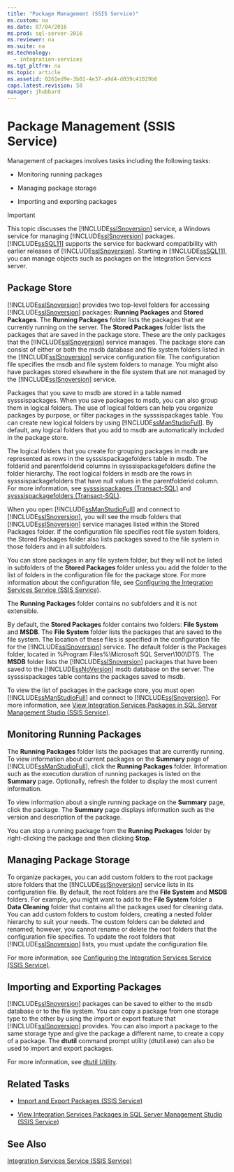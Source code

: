```yaml
---
title: "Package Management (SSIS Service)"
ms.custom: na
ms.date: 07/04/2016
ms.prod: sql-server-2016
ms.reviewer: na
ms.suite: na
ms.technology: 
  - integration-services
ms.tgt_pltfrm: na
ms.topic: article
ms.assetid: 0261ed9e-3b01-4e37-a9d4-d039c41029b6
caps.latest.revision: 58
manager: jhubbard
---
```

# Package Management (SSIS Service)
Management of packages involves tasks including the following tasks:  
  
-   Monitoring running packages  
  
-   Managing package storage  
  
-   Importing and exporting packages  
  
> [!IMPORTANT]  
>  This topic discusses the [!INCLUDE[ssISnoversion](../../Topics/TopicNameContainA/includes/ssISnoversion_md.md)] service, a Windows service for managing [!INCLUDE[ssISnoversion](../../Topics/TopicNameContainA/includes/ssISnoversion_md.md)] packages. [!INCLUDE[ssSQL11](../../Topics/TopicNameContainA/includes/ssSQL11_md.md)] supports the service for backward compatibility with earlier releases of [!INCLUDE[ssISnoversion](../../Topics/TopicNameContainA/includes/ssISnoversion_md.md)]. Starting in [!INCLUDE[ssSQL11](../../Topics/TopicNameContainA/includes/ssSQL11_md.md)], you can manage objects such as packages on the Integration Services server.  
  
## Package Store  
 [!INCLUDE[ssISnoversion](../../Topics/TopicNameContainA/includes/ssISnoversion_md.md)] provides two top-level folders for accessing [!INCLUDE[ssISnoversion](../../Topics/TopicNameContainA/includes/ssISnoversion_md.md)] packages: **Running Packages** and **Stored Packages**. The **Running Packages** folder lists the packages that are currently running on the server. The **Stored Packages** folder lists the packages that are saved in the package store. These are the only packages that the [!INCLUDE[ssISnoversion](../../Topics/TopicNameContainA/includes/ssISnoversion_md.md)] service manages. The package store can consist of either or both the msdb database and file system folders listed in the [!INCLUDE[ssISnoversion](../../Topics/TopicNameContainA/includes/ssISnoversion_md.md)] service configuration file. The configuration file specifies the msdb and file system folders to manage. You might also have packages stored elsewhere in the file system that are not managed by the [!INCLUDE[ssISnoversion](../../Topics/TopicNameContainA/includes/ssISnoversion_md.md)] service.  
  
 Packages that you save to msdb are stored in a table named sysssispackages. When you save packages to msdb, you can also group them in logical folders. The use of logical folders can help you organize packages by purpose, or filter packages in the sysssispackages table. You can create new logical folders by using [!INCLUDE[ssManStudioFull](../../Topics/TopicNameContainA/includes/ssManStudioFull_md.md)]. By default, any logical folders that you add to msdb are automatically included in the package store.  
  
 The logical folders that you create for grouping packages in msdb are represented as rows in the sysssispackagefolders table in msdb. The folderid and parentfolderid columns in sysssispackagefolders define the folder hierarchy. The root logical folders in msdb are the rows in sysssispackagefolders that have null values in the parentfolderid column. For more information, see [sysssispackages (Transact-SQL)](assetId:///66155dcd-dcdb-4e33-a242-1625828ad8d2) and [sysssispackagefolders (Transact-SQL)](assetId:///ddc4833f-27bf-4610-b739-d257961d17ac).  
  
 When you open [!INCLUDE[ssManStudioFull](../../Topics/TopicNameContainA/includes/ssManStudioFull_md.md)] and connect to [!INCLUDE[ssISnoversion](../../Topics/TopicNameContainA/includes/ssISnoversion_md.md)], you will see the msdb folders that [!INCLUDE[ssISnoversion](../../Topics/TopicNameContainA/includes/ssISnoversion_md.md)] service manages listed within the Stored Packages folder. If the configuration file specifies root file system folders, the Stored Packages folder also lists packages saved to the file system in those folders and in all subfolders.  
  
 You can store packages in any file system folder, but they will not be listed in subfolders of the **Stored Packages** folder unless you add the folder to the list of folders in the configuration file for the package store. For more information about the configuration file, see [Configuring the Integration Services Service (SSIS Service)](../../Topics/TopicNameNotContainA/Configuring-the-Integration-Services-Service--SSIS-Service-.md).  
  
 The **Running Packages** folder contains no subfolders and it is not extensible.  
  
 By default, the **Stored Packages** folder contains two folders: **File System** and **MSDB**. The **File System** folder lists the packages that are saved to the file system. The location of these files is specified in the configuration file for the [!INCLUDE[ssISnoversion](../../Topics/TopicNameContainA/includes/ssISnoversion_md.md)] service. The default folder is the Packages folder, located in %Program Files%\Microsoft SQL Server\100\DTS. The **MSDB** folder lists the [!INCLUDE[ssISnoversion](../../Topics/TopicNameContainA/includes/ssISnoversion_md.md)] packages that have been saved to the [!INCLUDE[ssNoVersion](../../Topics/TopicNameContainA/includes/ssNoVersion_md.md)] msdb database on the server. The sysssispackages table contains the packages saved to msdb.  
  
 To view the list of packages in the package store, you must open [!INCLUDE[ssManStudioFull](../../Topics/TopicNameContainA/includes/ssManStudioFull_md.md)] and connect to [!INCLUDE[ssISnoversion](../../Topics/TopicNameContainA/includes/ssISnoversion_md.md)]. For more information, see [View Integration Services Packages in SQL Server Management Studio (SSIS Service)](../../Topics/TopicNameNotContainA/View-Integration-Services-Packages-in-SQL-Server-Management-Studio--SSIS-Service-.md).  
  
## Monitoring Running Packages  
 The **Running Packages** folder lists the packages that are currently running. To view information about current packages on the **Summary** page of [!INCLUDE[ssManStudioFull](../../Topics/TopicNameContainA/includes/ssManStudioFull_md.md)], click the **Running Packages** folder. Information such as the execution duration of running packages is listed on the **Summary** page. Optionally, refresh the folder to display the most current information.  
  
 To view information about a single running package on the **Summary** page, click the package. The **Summary** page displays information such as the version and description of the package.  
  
 You can stop a running package from the **Running Packages** folder by right-clicking the package and then clicking **Stop**.  
  
## Managing Package Storage  
 To organize packages, you can add custom folders to the root package store folders that the [!INCLUDE[ssISnoversion](../../Topics/TopicNameContainA/includes/ssISnoversion_md.md)] service lists in its configuration file. By default, the root folders are the **File System** and **MSDB** folders. For example, you might want to add to the **File System** folder a **Data Cleaning** folder that contains all the packages used for cleaning data. You can add custom folders to custom folders, creating a nested folder hierarchy to suit your needs. The custom folders can be deleted and renamed; however, you cannot rename or delete the root folders that the configuration file specifies. To update the root folders that [!INCLUDE[ssISnoversion](../../Topics/TopicNameContainA/includes/ssISnoversion_md.md)] lists, you must update the configuration file.  
  
 For more information, see [Configuring the Integration Services Service (SSIS Service)](../../Topics/TopicNameNotContainA/Configuring-the-Integration-Services-Service--SSIS-Service-.md).  
  
## Importing and Exporting Packages  
 [!INCLUDE[ssISnoversion](../../Topics/TopicNameContainA/includes/ssISnoversion_md.md)] packages can be saved to either to the msdb database or to the file system. You can copy a package from one storage type to the other by using the import or export feature that [!INCLUDE[ssISnoversion](../../Topics/TopicNameContainA/includes/ssISnoversion_md.md)] provides. You can also import a package to the same storage type and give the package a different name, to create a copy of a package. The **dtutil** command prompt utility (dtutil.exe) can also be used to import and export packages.  
  
 For more information, see [dtutil Utility](../../Topics/TopicNameNotContainA/dtutil-Utility.md).  
  
## Related Tasks  
  
-   [Import and Export Packages (SSIS Service)](../../Topics/TopicNameNotContainA/Import-and-Export-Packages--SSIS-Service-.md)  
  
-   [View Integration Services Packages in SQL Server Management Studio (SSIS Service)](../../Topics/TopicNameNotContainA/View-Integration-Services-Packages-in-SQL-Server-Management-Studio--SSIS-Service-.md)  
  
## See Also  
 [Integration Services Service (SSIS Service)](../../Topics/TopicNameNotContainA/Integration-Services-Service--SSIS-Service-.md)